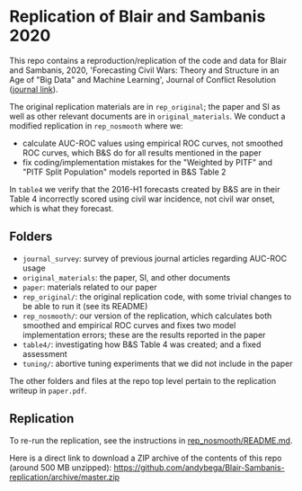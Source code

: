 Replication of Blair and Sambanis 2020
===============

This repo contains a reproduction/replication of the code and data for Blair and Sambanis, 2020, 'Forecasting Civil Wars: Theory and Structure in an Age of "Big Data" and Machine Learning', Journal of Conflict Resolution ([journal link](https://journals.sagepub.com/doi/abs/10.1177/0022002720918923)).

The original replication materials are in `rep_original`; the paper and SI as well as other relevant documents are in `original_materials`. We conduct a modified replication in `rep_nosmooth` where we:

- calculate AUC-ROC values using empirical ROC curves, not smoothed ROC curves, which B&S do for all results mentioned in the paper
- fix coding/implementation mistakes for the "Weighted by PITF" and "PITF Split Population" models reported in B&S Table 2

In `table4` we verify that the 2016-H1 forecasts created by B&S are in their Table 4 incorrectly scored using civil war incidence, not civil war onset, which is what they forecast.

## Folders

- `journal_survey`: survey of previous journal articles regarding AUC-ROC usage
- `original_materials`: the paper, SI, and other documents
- `paper`: materials related to our paper
- `rep_original/`: the original replication code, with some trivial changes to be able to run it (see its README)
- `rep_nosmooth/`: our version of the replication, which calculates both smoothed and empirical ROC curves and fixes two model implementation errors; these are the results reported in the paper
- `table4/`: investigating how B&S Table 4 was created; and a fixed assessment
- `tuning/`: abortive tuning experiments that we did not include in the paper

The other folders and files at the repo top level pertain to the replication writeup in `paper.pdf`. 

## Replication

To re-run the replication, see the instructions in [rep_nosmooth/README.md](rep_nosmooth/).

Here is a direct link to download a ZIP archive of the contents of this repo (around 500 MB unzipped): https://github.com/andybega/Blair-Sambanis-replication/archive/master.zip
